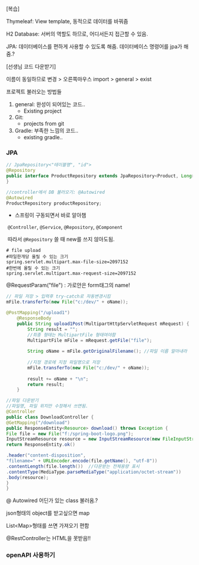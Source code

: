 [복습]

Thymeleaf: View template, 동적으로 데이터를 바꿔줌

H2 Database: 서버의 역할도 하므로, 어디서든지 접근할 수 있음. 

JPA: 데이터베이스를 편하게 사용할 수 있도록 해줌. 데이터베이스 명령어를 jpa가 해줌.?





[선생님 코드 다운받기]

이름이 동일하므로 변경 > 오른쪽마우스 import > general > exist

프로젝트 불러오는 방법들

1. general: 완성이 되어있는 코드..
   - Existing project
2. Git: 
   - projects from git
3. Gradle: 부족한 느낌의 코드..
   - existing gradle..





### JPA

```java
// JpaRepository<"테이블명", "id">
@Repository
public interface ProductRepository extends JpaRepository<Product, Long>{
}
```

```java
//controller에서 DB 불러오기: @Autowired
@Autowired
ProductRepository productRepository;
```





- 스프링이 구동되면서 바로 알아챔

​	`@Controller`, `@Service`, `@Repository`, `@Component`

​	따라서 `@Repository` 쓸 때 new를 쓰지 않아도됨. 



```
# file upload
#파일한개당 올릴 수 있는 크기
spring.servlet.multipart.max-file-size=2097152
#한번에 올릴 수 있는 크기
spring.servlet.multipart.max-request-size=2097152
```



 @RequestParam("file") : 가로안은 form태그의 name!



```java
// 파일 저장 > 입력후 try-catch로 자동변경시킴
mFile.transferTo(new File("c:/dev/" + oName));
```



```java
@PostMapping("/upload1")
	@ResponseBody
	public String upload1Post(MultipartHttpServletRequest mRequest) {
		String result = "";
		//최종 형태는 MultipartFile 형태여야함
		MultipartFile mFile = mRequest.getFile("file");
		
		String oName = mFile.getOriginalFilename();	//파일 이름 알아내라
		
		//지정 경로에 지정 파일명으로 저장
		mFile.transferTo(new File("c:/dev/" + oName));
		
		result += oName + "\n";
		return result;
	}
```



 ```java
//파일 다운받기
//파일명, 파일 위치만 수정해서 쓰면됨.
@Controller
public class DownloadController {
 @GetMapping("/download")
 public ResponseEntity<Resource> download() throws Exception {
 File file = new File("f:/spring-boot-logo.png");
 InputStreamResource resource = new InputStreamResource(new FileInputStream(file));
 return ResponseEntity.ok()

 .header("content-disposition",
 "filename=" + URLEncoder.encode(file.getName(), "utf-8"))
 .contentLength(file.length())	//다운받는 전체용량 표시
 .contentType(MediaType.parseMediaType("application/octet-stream"))
 .body(resource); 
 }
}
 ```



@ Autowired 어딘가 있는 class 불러옴.?

json형태의 object를 받고싶으면 map



List\<Map\>형태를 쓰면 가져오기 편함



@RestController는 HTML을 못받음!!





### openAPI 사용하기